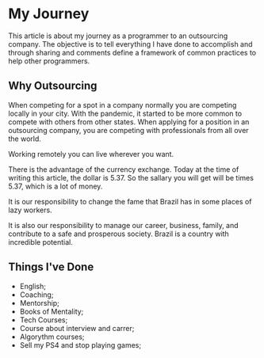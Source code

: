 # My Journey

This article is about my journey as a programmer to an outsourcing company.
The objective is to tell everything I have done to accomplish and through sharing and comments define a framework of common practices to help other programmers.

## Why Outsourcing

When competing for a spot in a company normally you are competing locally in your city. With the pandemic, it started to be more common to compete with others from other states.
When applying for a position in an outsourcing company, you are competing with professionals from all over the world.

Working remotely you can live wherever you want.

There is the advantage of the currency exchange. Today at the time of writing this article, the dollar is 5.37. So the sallary you will get will be times 5.37, which is a lot of money.

It is our responsibility to change the fame that Brazil has in some places of lazy workers.

It is also our responsibility to manage our career, business, family, and contribute to a safe and prosperous society. Brazil is a country with incredible potential.

## Things I've Done

- English;
- Coaching;
- Mentorship;
- Books of Mentality;
- Tech Courses;
- Course about interview and carrer;
- Algorythm courses;
- Sell my PS4 and stop playing games;
